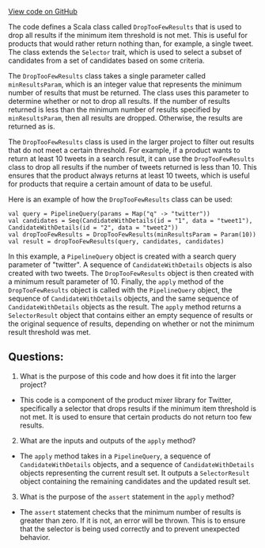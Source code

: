 [View code on GitHub](https://github.com/misbahsy/the-algorithm/product-mixer/component-library/src/main/scala/com/twitter/product_mixer/component_library/selector/DropTooFewResults.scala)

The code defines a Scala class called `DropTooFewResults` that is used to drop all results if the minimum item threshold is not met. This is useful for products that would rather return nothing than, for example, a single tweet. The class extends the `Selector` trait, which is used to select a subset of candidates from a set of candidates based on some criteria. 

The `DropTooFewResults` class takes a single parameter called `minResultsParam`, which is an integer value that represents the minimum number of results that must be returned. The class uses this parameter to determine whether or not to drop all results. If the number of results returned is less than the minimum number of results specified by `minResultsParam`, then all results are dropped. Otherwise, the results are returned as is.

The `DropTooFewResults` class is used in the larger project to filter out results that do not meet a certain threshold. For example, if a product wants to return at least 10 tweets in a search result, it can use the `DropTooFewResults` class to drop all results if the number of tweets returned is less than 10. This ensures that the product always returns at least 10 tweets, which is useful for products that require a certain amount of data to be useful.

Here is an example of how the `DropTooFewResults` class can be used:

```
val query = PipelineQuery(params = Map("q" -> "twitter"))
val candidates = Seq(CandidateWithDetails(id = "1", data = "tweet1"), CandidateWithDetails(id = "2", data = "tweet2"))
val dropTooFewResults = DropTooFewResults(minResultsParam = Param(10))
val result = dropTooFewResults(query, candidates, candidates)
```

In this example, a `PipelineQuery` object is created with a search query parameter of "twitter". A sequence of `CandidateWithDetails` objects is also created with two tweets. The `DropTooFewResults` object is then created with a minimum result parameter of 10. Finally, the `apply` method of the `DropTooFewResults` object is called with the `PipelineQuery` object, the sequence of `CandidateWithDetails` objects, and the same sequence of `CandidateWithDetails` objects as the result. The `apply` method returns a `SelectorResult` object that contains either an empty sequence of results or the original sequence of results, depending on whether or not the minimum result threshold was met.
## Questions: 
 1. What is the purpose of this code and how does it fit into the larger project?
- This code is a component of the product mixer library for Twitter, specifically a selector that drops results if the minimum item threshold is not met. It is used to ensure that certain products do not return too few results.
2. What are the inputs and outputs of the `apply` method?
- The `apply` method takes in a `PipelineQuery`, a sequence of `CandidateWithDetails` objects, and a sequence of `CandidateWithDetails` objects representing the current result set. It outputs a `SelectorResult` object containing the remaining candidates and the updated result set.
3. What is the purpose of the `assert` statement in the `apply` method?
- The `assert` statement checks that the minimum number of results is greater than zero. If it is not, an error will be thrown. This is to ensure that the selector is being used correctly and to prevent unexpected behavior.